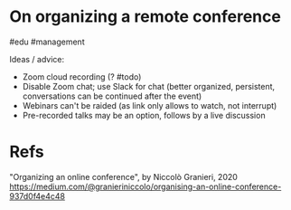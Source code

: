 # On organizing a remote conference

#edu #management

Ideas / advice:
* Zoom cloud recording (? #todo)
* Disable Zoom chat; use Slack for chat (better organized, persistent, conversations can be continued after the event)
* Webinars can't be raided (as link only allows to watch, not interrupt)
* Pre-recorded talks may be an option, follows by a live discussion

# Refs

"Organizing an online conference", by Niccolò Granieri, 2020
https://medium.com/@granieriniccolo/organising-an-online-conference-937d0f4e4c48
